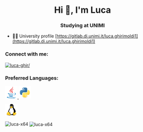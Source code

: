 <h1 align="center">Hi 👋, I'm Luca</h1>
<h3 align="center">Studying at UNIMI</h3>

- 👨‍💻 University profile [https://gitlab.di.unimi.it/luca.ghirimoldi1](https://gitlab.di.unimi.it/luca.ghirimoldi1)

<h3 align="left">Connect with me:</h3>
<p align="left">
<a href="www.linkedin.com/in/luca-ghir/" target="blank"><img align="center" src="https://raw.githubusercontent.com/rahuldkjain/github-profile-readme-generator/master/src/images/icons/Social/linked-in-alt.svg" alt="luca-ghir/" height="30" width="40" /></a>
</p>

<h3 align="left">Preferred Languages:</h3><p align="left"> <a href="https://www.java.com" target="_blank" rel="noreferrer"> <img src="https://raw.githubusercontent.com/devicons/devicon/master/icons/java/java-original.svg" alt="java" width="40" height="40"/> </a>  <a href="https://www.python.org" target="_blank" rel="noreferrer"> <img src="https://raw.githubusercontent.com/devicons/devicon/master/icons/python/python-original.svg" alt="python" width="40" height="40"/> </a> </p>

<a href="https://www.linux.org/" target="_blank" rel="noreferrer"> <img src="https://raw.githubusercontent.com/devicons/devicon/master/icons/linux/linux-original.svg" alt="linux" width="40" height="40"/> </a>

<p><img align="left" src="https://github-readme-stats.vercel.app/api/top-langs?username=luca-x64&show_icons=true&locale=en&layout=compact" alt="luca-x64" /></p>

<p>&nbsp;<img align="center" src="https://github-readme-stats.vercel.app/api?username=luca-x64&show_icons=true&locale=en" alt="luca-x64" /></p>

